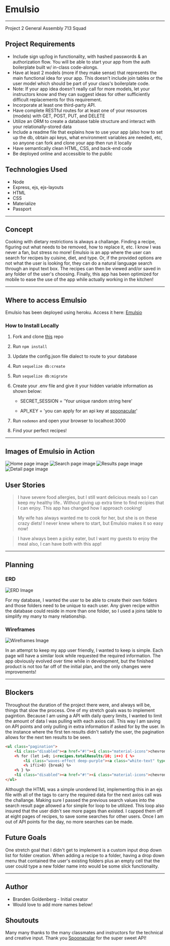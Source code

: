 # Emulsio
____
Project 2 General Assembly 713 Squad

## Project Requirements
* Include sign up/log in functionality, with hashed passwords & an authorization flow. You will be able to start your app from the auth boilerplate built w/ in-class code-alongs.
* Have at least 2 models (more if they make sense) that represents the main functional idea for your app. This doesn't include join tables or the user model which should be part of your class's boilerplate code.
* Note: If your app idea doesn't really call for more models, let your instructors know and they can suggest ideas for other sufficiently difficult replacements for this requirement.
* Incorporate at least one third-party API.
* Have complete RESTful routes for at least one of your resources (models) with GET, POST, PUT, and DELETE
* Utilize an ORM to create a database table structure and interact with your relationally-stored data
* Include a readme file that explains how to use your app (also how to set up the db, obtain api keys, what environment variables are needed, etc, so anyone can fork and clone your app then run it locally
* Have semantically clean HTML, CSS, and back-end code
* Be deployed online and accessible to the public

## Technologies Used
* Node
* Express, ejs, ejs-layouts
* HTML
* CSS
* Materialize
* Passport
____
## Concept
Cooking with dietary restrictions is always a challange. Finding a recipe, figuring out what needs to be removed, how to replace it, etc. I know I was never a fan, but stress no more! Emulsio is an app where the user can search for recipes by cuisine, diet, and type. Or, if the provided options are not what the user is looking for, they can do a natural language search through an input text box. The recipes can then be viewed and/or saved in any folder of the user's choosing. Finally, this app has been optimized for mobile to ease the use of the app while actually working in the kitchen!
_______
## Where to access Emulsio
Emulsio has been deployed using heroku. Access it here: [Emulsio](https://emulsio.herokuapp.com/)

### How to Install Locally

1. Fork and clone [this](https://github.com/BGoldenberg161/Emulsio) repo

2. Run ```npm install```

3. Update the config.json file dialect to route to your database

4. Run ```sequelize db:create```

5. Run ```sequelize db:migrate```

6. Create your .env file and give it your hidden variable information as shown below:

    * SECRET_SESSION = 'Your unique random string here'

    * API_KEY = 'you can apply for an api key at [spoonacular](https://spoonacular.com/)'

7. Run ```nodemon``` and open your browser to localhost:3000

8. Find your perfect recipes!
____
## Images of Emulsio in Action

![Home page image](./images/Home.png)
![Search page image](./images/Search.png)
![Results page image](./images/Show.png)
![Detail page image](./images/Detail.png)

## User Stories
>I have severe food allergies, but I still want delicious meals so I can keep my healthy life.. Without giving up extra time to find recipies that I can enjoy. This app has changed how I approach cooking!

>My wife has always wanted me to cook for her, but she is on these crazy diets! I never knew where to start, but Emulsio makes it so easy now!

>I have always been a picky eater, but I want my guests to enjoy the meal also, I can have both with this app!
____
## Planning
### ERD
![ERD Image](./images/ERD.png)

For my database, I wanted the user to be able to create their own folders and those folders need to be unique to each user. Any given recipe within the database could reside in more than one folder, so I used a joins table to simplify my many to many relationship.
### Wireframes
![Wireframes Image](./images/wireframes.jpg)

In an attempt to keep my app user friendly, I wanted to keep is simple. Each page will have a similar look while requested the required information. The app obviously evolved over time while in development, but the finished product is not too far off of the initial plan, and the only changes were improvements!
____
## Blockers
Throughout the duration of the project there were, and always will be, things that slow the process. One of my stretch goals was to implement pagintion. Because I am using a API with daily query limits, I wanted to limit the amount of data I was pulling with each axios call. This way I am saving on API points and only pulling in extra information if asked for by the user. In the instance where the first ten results didn't satisfy the user, the pagination allows for the next ten results to be seen. 

``` html
<ul class="pagination">
    <li class="disabled"><a href="#!"><i class="material-icons">chevron_left</i></a></li>
    <% for (let i=0; i<recipes.totalResults/10; i++) { %>
        <li class="waves-effect deep-purple"><a class="white-text" type="submit" href="/show?cuisine=<%= search.cuisine %>&diet=<%= search.diet %>&type=<%= search.type %>&offset=<%= i*10 %>"><%= i + 1 %></a></li>
        <% if(i>8) {break} %> 
    <% } %> 
    <li class="disabled"><a href="#!"><i class="material-icons">chevron_right</i></a></li>
</ul>
```
Although the HTML was a simple unordered list, implementing this in an ejs file with all of the tags to carry the required data for the next axios call was the challange. Making sure I passed the previous search values into the search result page allowed a for simple for loop to be utilized. This loop also insured that the user didn't see more pages than existed. I capped them off at eight pages of recipes, to save some searches for other users. Once I am out of API points for the day, no more searches can be made. 

## Future Goals
One stretch goal that I didn't get to implement is a custom input drop down list for folder creation. When adding a recipe to a folder, having a drop down menu that contained the user's existing folders plus an empty cell that the user could type a new folder name into would be some slick functionality. 

____
## Author
* Branden Goldenberg - Initial creator
* Would love to add more names below!

## Shoutouts
Many many thanks to the many classmates and instructors for the technical and creative input. Thank you [Spoonacular](https://spoonacular.com/) for the super sweet API!

